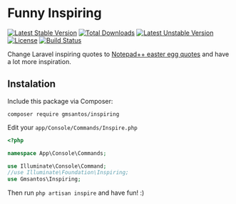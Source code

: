 # Funny Inspiring

[![Latest Stable Version](https://poser.pugx.org/gmsantos/inspiring/v/stable)](https://packagist.org/packages/gmsantos/inspiring) [![Total Downloads](https://poser.pugx.org/gmsantos/inspiring/downloads)](https://packagist.org/packages/gmsantos/inspiring) [![Latest Unstable Version](https://poser.pugx.org/gmsantos/inspiring/v/unstable)](https://packagist.org/packages/gmsantos/inspiring) [![License](https://poser.pugx.org/gmsantos/inspiring/license)](https://packagist.org/packages/gmsantos/inspiring) [![Build Status](https://travis-ci.org/gmsantos/inspiring.svg?branch=master)](https://travis-ci.org/gmsantos/inspiring)

Change Laravel inspiring quotes to [Notepad++ easter egg quotes](http://en.wikipedia.org/wiki/Notepad%2B%2B#Easter_egg) and have a lot more inspiration.

## Instalation

Include this package via Composer:

```console
composer require gmsantos/inspiring
```

Edit your `app/Console/Commands/Inspire.php`

```php
<?php

namespace App\Console\Commands;

use Illuminate\Console\Command;
//use Illuminate\Foundation\Inspiring;
use Gmsantos\Inspiring;
```

Then run `php artisan inspire` and have fun! :)
